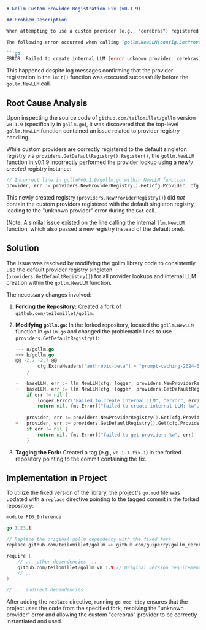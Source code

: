 ```markdown
# Gollm Custom Provider Registration Fix (v0.1.9)

## Problem Description

When attempting to use a custom provider (e.g., "cerebras") registered using the documented method for custom providers (`providers.GetDefaultRegistry().Register("cerebras", NewCerebrasProvider)` within an `init()` function), the application failed during runtime when creating the LLM instance.

The following error occurred when calling `gollm.NewLLM(config.SetProvider("cerebras"), ...)`:

```go
ERROR: Failed to create internal LLM [error unknown provider: cerebras] ... failed to create or configure gollm LLM with provider cerebras: failed to create internal LLM: unknown provider: cerebras
```

This happened despite log messages confirming that the provider registration in the `init()` function was executed successfully before the `gollm.NewLLM` call.

## Root Cause Analysis

Upon inspecting the source code of `github.com/teilomillet/gollm` version `v0.1.9` (specifically in `gollm.go`), it was discovered that the top-level `gollm.NewLLM` function contained an issue related to provider registry handling.

While custom providers are correctly registered to the default singleton registry via `providers.GetDefaultRegistry().Register()`, the `gollm.NewLLM` function in v0.1.9 incorrectly performed the provider lookup using a *newly created* registry instance:

```go
// Incorrect line in gollm@v0.1.9/gollm.go within NewLLM function
provider, err := providers.NewProviderRegistry().Get(cfg.Provider, cfg.APIKeys[cfg.Provider], cfg.Model, cfg.ExtraHeaders)
```

This newly created registry (`providers.NewProviderRegistry()`) did *not* contain the custom providers registered with the default singleton registry, leading to the "unknown provider" error during the `Get` call.

(Note: A similar issue existed on the line calling the internal `llm.NewLLM` function, which also passed a new registry instead of the default one).

## Solution

The issue was resolved by modifying the gollm library code to consistently use the default provider registry singleton (`providers.GetDefaultRegistry()`) for all provider lookups and internal LLM creation within the `gollm.NewLLM` function.

The necessary changes involved:

1.  **Forking the Repository:** Created a fork of `github.com/teilomillet/gollm`.

2.  **Modifying `gollm.go`:** In the forked repository, located the `gollm.NewLLM` function in `gollm.go` and changed the problematic lines to use `providers.GetDefaultRegistry()`:

    ```go
    --- a/gollm.go
    +++ b/gollm.go
    @@ -2,7 +2,7 @@
     		cfg.ExtraHeaders["anthropic-beta"] = "prompt-caching-2024-07-31"
     	}
 
    -	baseLLM, err := llm.NewLLM(cfg, logger, providers.NewProviderRegistry())
    +	baseLLM, err := llm.NewLLM(cfg, logger, providers.GetDefaultRegistry()) // Use default registry
     	if err != nil {
     		logger.Error("Failed to create internal LLM", "error", err)
     		return nil, fmt.Errorf("failed to create internal LLM: %w", err)
 
    -	provider, err := providers.NewProviderRegistry().Get(cfg.Provider, cfg.APIKeys[cfg.Provider], cfg.Model, cfg.ExtraHeaders)
    +	provider, err := providers.GetDefaultRegistry().Get(cfg.Provider, cfg.APIKeys[cfg.Provider], cfg.Model, cfg.ExtraHeaders) // Use default registry
     	if err != nil {
     		return nil, fmt.Errorf("failed to get provider: %w", err)
     	}
    ```

3.  **Tagging the Fork:** Created a tag (e.g., `v0.1.1-fix-1`) in the forked repository pointing to the commit containing the fix.

## Implementation in Project

To utilize the fixed version of the library, the project's `go.mod` file was updated with a `replace` directive pointing to the tagged commit in the forked repository:

```go
module FIG_Inference

go 1.23.1

// Replace the original gollm dependency with the fixed fork
replace github.com/teilomillet/gollm => github.com/guiperry/gollm_cerebras v0.1.1-fix-1

require (
	// ... other dependencies ...
	github.com/teilomillet/gollm v0.1.9 // Original version requirement remains
	// ...
)

// ... indirect dependencies ...
```

After adding the `replace` directive, running `go mod tidy` ensures that the project uses the code from the specified fork, resolving the "unknown provider" error and allowing the custom "cerebras" provider to be correctly instantiated and used.
```